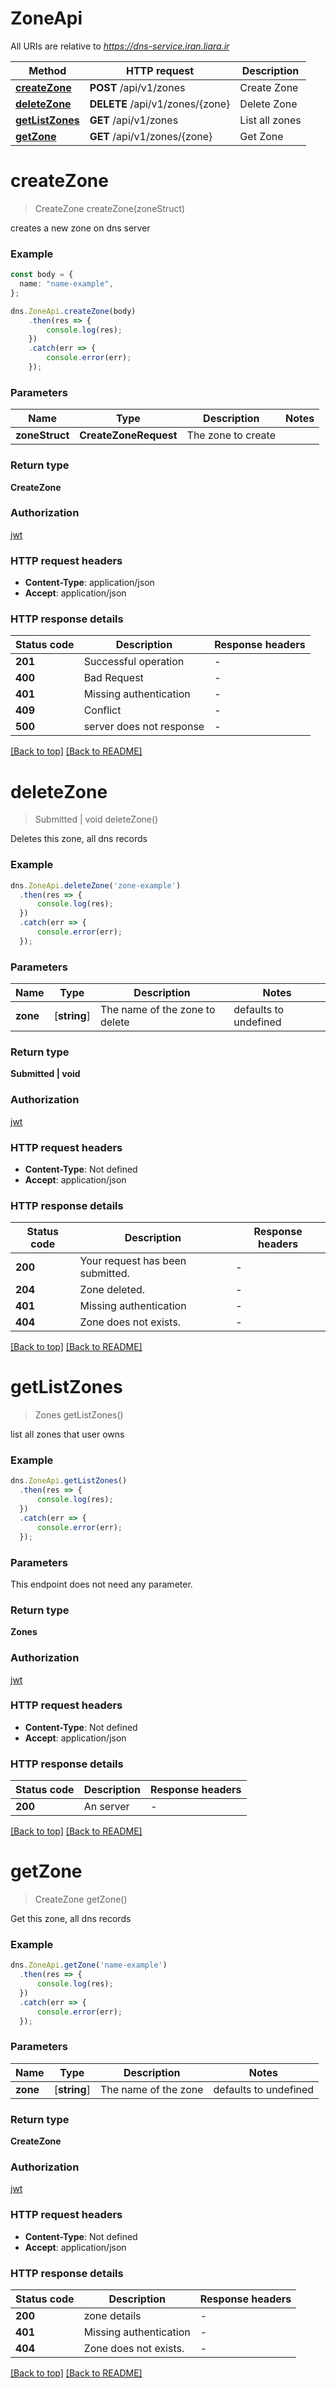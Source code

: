 # ZoneApi

All URIs are relative to *https://dns-service.iran.liara.ir*

Method | HTTP request | Description
------------- | ------------- | -------------
[**createZone**](ZoneApi.md#createZone) | **POST** /api/v1/zones | Create Zone
[**deleteZone**](ZoneApi.md#deleteZone) | **DELETE** /api/v1/zones/{zone} | Delete Zone
[**getListZones**](ZoneApi.md#getListZones) | **GET** /api/v1/zones | List all zones
[**getZone**](ZoneApi.md#getZone) | **GET** /api/v1/zones/{zone} | Get Zone


# **createZone**
> CreateZone createZone(zoneStruct)

creates a new zone on dns server

### Example


```typescript
const body = {
  name: "name-example",
};

dns.ZoneApi.createZone(body)
    .then(res => {
        console.log(res);
    })
    .catch(err => {
        console.error(err);
    });

```


### Parameters

Name | Type | Description  | Notes
------------- | ------------- | ------------- | -------------
 **zoneStruct** | **CreateZoneRequest**| The zone to create |


### Return type

**CreateZone**

### Authorization

[jwt](../../README.md#jwt)

### HTTP request headers

 - **Content-Type**: application/json
 - **Accept**: application/json


### HTTP response details
| Status code | Description | Response headers |
|-------------|-------------|------------------|
**201** | Successful operation |  -  |
**400** | Bad Request |  -  |
**401** | Missing authentication |  -  |
**409** | Conflict |  -  |
**500** | server does not response |  -  |

[[Back to top]](#) [[Back to README]](./../../README.md)

# **deleteZone**
> Submitted | void deleteZone()

Deletes this zone, all dns records

### Example


```typescript
dns.ZoneApi.deleteZone('zone-example')
  .then(res => {
      console.log(res);
  })
  .catch(err => {
      console.error(err);
  });

```


### Parameters

Name | Type | Description  | Notes
------------- | ------------- | ------------- | -------------
 **zone** | [**string**] | The name of the zone to delete | defaults to undefined


### Return type

**Submitted | void**

### Authorization

[jwt](../../README.md#jwt)

### HTTP request headers

 - **Content-Type**: Not defined
 - **Accept**: application/json


### HTTP response details
| Status code | Description | Response headers |
|-------------|-------------|------------------|
**200** | Your request has been submitted. |  -  |
**204** | Zone deleted. |  -  |
**401** | Missing authentication |  -  |
**404** | Zone does not exists. |  -  |

[[Back to top]](#) [[Back to README]](./../../README.md)

# **getListZones**
> Zones getListZones()

list all zones that user owns

### Example


```typescript
dns.ZoneApi.getListZones()
  .then(res => {
      console.log(res);
  })
  .catch(err => {
      console.error(err);
  });

```


### Parameters
This endpoint does not need any parameter.


### Return type

**Zones**

### Authorization

[jwt](../../README.md#jwt)

### HTTP request headers

 - **Content-Type**: Not defined
 - **Accept**: application/json


### HTTP response details
| Status code | Description | Response headers |
|-------------|-------------|------------------|
**200** | An server |  -  |

[[Back to top]](#) [[Back to README]](./../../README.md)

# **getZone**
> CreateZone getZone()

Get this zone, all dns records

### Example


```typescript
dns.ZoneApi.getZone('name-example')
  .then(res => {
      console.log(res);
  })
  .catch(err => {
      console.error(err);
  });

```


### Parameters

Name | Type | Description  | Notes
------------- | ------------- | ------------- | -------------
 **zone** | [**string**] | The name of the zone | defaults to undefined


### Return type

**CreateZone**

### Authorization

[jwt](../../README.md#jwt)

### HTTP request headers

 - **Content-Type**: Not defined
 - **Accept**: application/json


### HTTP response details
| Status code | Description | Response headers |
|-------------|-------------|------------------|
**200** | zone details |  -  |
**401** | Missing authentication |  -  |
**404** | Zone does not exists. |  -  |

[[Back to top]](#) [[Back to README]](./../../README.md)


